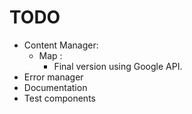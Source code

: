 # TODO

- Content Manager:
  - Map :
    - Final version using Google API.
- Error manager
- Documentation
- Test components
